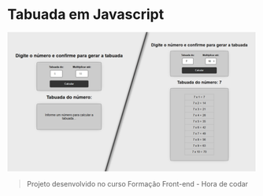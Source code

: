 # Tabuada em Javascript
![preview](./preview.png)


> Projeto desenvolvido no curso Formação Front-end - Hora de codar



